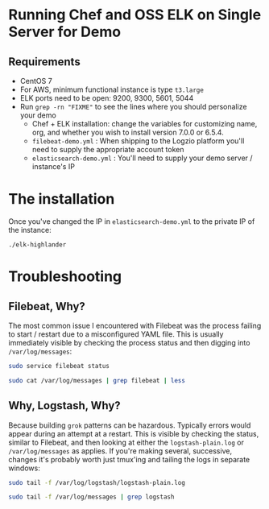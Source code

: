 # Running Chef and OSS ELK on Single Server for Demo

## Requirements

- CentOS 7
- For AWS, minimum functional instance is type `t3.large`
- ELK ports need to be open: 9200, 9300, 5601, 5044
- Run `grep -rn "FIXME"` to see the lines where you should personalize your demo
  - Chef + ELK installation: change the variables for customizing name, org, and whether you wish to install version 7.0.0 or 6.5.4.
  - `filebeat-demo.yml` : When shipping to the Logzio platform you'll need to supply the appropriate account token
  - `elasticsearch-demo.yml` : You'll need to supply your demo server / instance's IP

# The installation

Once you've changed the IP in `elasticsearch-demo.yml` to the
private IP of the instance:

```
./elk-highlander
```

# Troubleshooting

## Filebeat, Why?

The most common issue I encountered with Filebeat was the process
failing to start / restart due to a misconfigured YAML file. This
is usually immediately visible by checking the process status and
then digging into `/var/log/messages`:

```bash
sudo service filebeat status

sudo cat /var/log/messages | grep filebeat | less
```

## Why, Logstash, Why?

Because building `grok` patterns can be hazardous. Typically
errors would appear during an attempt at a restart. This is
visible by checking the status, similar to Filebeat, and then
looking at either the `logstash-plain.log` or `/var/log/messages`
as applies. If you're making several, successive, changes it's 
probably worth just tmux'ing and tailing the logs in separate
windows:

```bash
sudo tail -f /var/log/logstash/logstash-plain.log

sudo tail -f /var/log/messages | grep logstash
```

